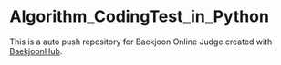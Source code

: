# Algorithm_CodingTest_in_Python
This is a auto push repository for Baekjoon Online Judge created with [BaekjoonHub](https://github.com/BaekjoonHub/BaekjoonHub).
